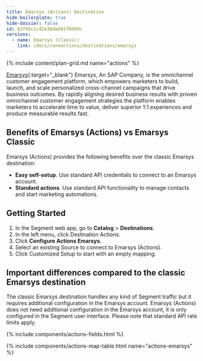 ```yaml
---
title: Emarsys (Actions) Destination
hide-boilerplate: true
hide-dossier: false
id: 63f65c1c42e3bded41f0499c
versions:
  - name: Emarsys (Classic)
    link: /docs/connections/destinations/emarsys
---
```

{% include content/plan-grid.md name="actions" %}

[Emarsys](https://www.emarsys.com){:target="_blank"} Emarsys, An SAP Company, is the omnichannel customer engagement platform, which empowers marketers to build, launch, and scale personalized cross-channel campaigns that drive business outcomes. By rapidly aligning desired business results with proven omnichannel customer engagement strategies the platform enables marketers to accelerate time to value, deliver superior 1:1 experiences and produce measurable results fast.


## Benefits of Emarsys (Actions) vs Emarsys Classic

Emarsys (Actions) provides the following benefits over the classic Emarsys destination:

- **Easy self-setup**. Use standard API credentials to connect to an Emarsys account.
- **Standard actions**. Use standard API functionality to manage contacts and start marketing automations.


## Getting Started

1. In the Segment web app, go to **Catalog** > **Destinations**.
2. In the left menu, click Destination Actions.
3. Click **Configure Actions Emarsys**.
4. Select an existing Source to connect to Emarsys (Actions).
5. Click Customized Setup to start with an empty mapping.

## Important differences compared to the classic Emarsys destination

The classic Emarsys destination handles any kind of Segment traffic but it requires additional configuration in the Emarsys account. Emarsys (Actions) does not need additional configuration in the Emarsys account, it is only configured in the Segment user interface. 
Please note that standard API rate limits apply. 

{% include components/actions-fields.html %}

{% include components/actions-map-table.html name="actions-emarsys" %}
